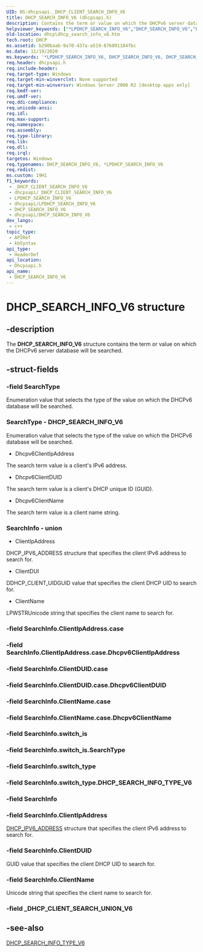 ```yaml
---
UID: NS:dhcpsapi._DHCP_CLIENT_SEARCH_INFO_V6
title: DHCP_SEARCH_INFO_V6 (dhcpsapi.h)
description: Contains the term or value on which the DHCPv6 server database will be searched.
helpviewer_keywords: ["*LPDHCP_SEARCH_INFO_V6","DHCP_SEARCH_INFO_V6","DHCP_SEARCH_INFO_V6 structure [DHCP]","Dhcpv6ClientDUID","Dhcpv6ClientIpAddress","Dhcpv6ClientName","PDHCP_SEARCH_INFO_V6","PDHCP_SEARCH_INFO_V6 structure pointer [DHCP]","dhcp.dhcp_search_info_v6","dhcpsapi/DHCP_SEARCH_INFO_V6","dhcpsapi/PDHCP_SEARCH_INFO_V6"]
old-location: dhcp\dhcp_search_info_v6.htm
tech.root: DHCP
ms.assetid: b290baab-9a70-437a-a519-876891184fbc
ms.date: 11/19/2020
ms.keywords: '*LPDHCP_SEARCH_INFO_V6, DHCP_SEARCH_INFO_V6, DHCP_SEARCH_INFO_V6 structure [DHCP], Dhcpv6ClientDUID, Dhcpv6ClientIpAddress, Dhcpv6ClientName, PDHCP_SEARCH_INFO_V6, PDHCP_SEARCH_INFO_V6 structure pointer [DHCP], dhcp.dhcp_search_info_v6, dhcpsapi/DHCP_SEARCH_INFO_V6, dhcpsapi/PDHCP_SEARCH_INFO_V6'
req.header: dhcpsapi.h
req.include-header: 
req.target-type: Windows
req.target-min-winverclnt: None supported
req.target-min-winversvr: Windows Server 2008 R2 [desktop apps only]
req.kmdf-ver: 
req.umdf-ver: 
req.ddi-compliance: 
req.unicode-ansi: 
req.idl: 
req.max-support: 
req.namespace: 
req.assembly: 
req.type-library: 
req.lib: 
req.dll: 
req.irql: 
targetos: Windows
req.typenames: DHCP_SEARCH_INFO_V6, *LPDHCP_SEARCH_INFO_V6
req.redist: 
ms.custom: 19H1
f1_keywords:
 - _DHCP_CLIENT_SEARCH_INFO_V6
 - dhcpsapi/_DHCP_CLIENT_SEARCH_INFO_V6
 - LPDHCP_SEARCH_INFO_V6
 - dhcpsapi/LPDHCP_SEARCH_INFO_V6
 - DHCP_SEARCH_INFO_V6
 - dhcpsapi/DHCP_SEARCH_INFO_V6
dev_langs:
 - c++
topic_type:
 - APIRef
 - kbSyntax
api_type:
 - HeaderDef
api_location:
 - Dhcpsapi.h
api_name:
 - DHCP_SEARCH_INFO_V6
---
```


# DHCP_SEARCH_INFO_V6 structure


## -description

The <b>DHCP_SEARCH_INFO_V6</b> structure contains the term or value on which the DHCPv6 server database will be searched.

## -struct-fields

### -field SearchType

Enumeration value that selects the type of the value on which the DHCPv6 database will be searched.


### SearchType - DHCP_SEARCH_INFO_V6 

Enumeration value that selects the type of the value on which the DHCPv6 database will be searched. 

* Dhcpv6ClientIpAddress

The search term value is a client's IPv6 address.

* Dhcpv6ClientDUID
 
The search term value is a client's DHCP unique ID (GUID). 

* Dhcpv6ClientName

The search term value is a client name string. 

### SearchInfo - union

* ClientIpAddress 

DHCP_IPV6_ADDRESS structure that specifies the client IPv6 address to search for.

* ClientDUI

DDHCP_CLIENT_UIDGUID value that specifies the client DHCP UID to search for.

* ClientName 

LPWSTRUnicode string that specifies the client name to search for. 



### -field SearchInfo.ClientIpAddress.case

### -field SearchInfo.ClientIpAddress.case.Dhcpv6ClientIpAddress

### -field SearchInfo.ClientDUID.case

### -field SearchInfo.ClientDUID.case.Dhcpv6ClientDUID

### -field SearchInfo.ClientName.case

### -field SearchInfo.ClientName.case.Dhcpv6ClientName

### -field SearchInfo.switch_is

### -field SearchInfo.switch_is.SearchType

### -field SearchInfo.switch_type

### -field SearchInfo.switch_type.DHCP_SEARCH_INFO_TYPE_V6

### -field SearchInfo

### -field SearchInfo.ClientIpAddress

<a href="/windows/desktop/api/dhcpsapi/ns-dhcpsapi-dhcp_ipv6_address">DHCP_IPV6_ADDRESS</a> structure that specifies the client IPv6 address to search for.

### -field SearchInfo.ClientDUID

GUID value that specifies the client DHCP UID to search for.

### -field SearchInfo.ClientName

Unicode string that specifies the client name to search for.

### -field _DHCP_CLIENT_SEARCH_UNION_V6

## -see-also

<a href="/windows/win32/api/dhcpsapi/ne-dhcpsapi-dhcp_search_info_type_v6">DHCP_SEARCH_INFO_TYPE_V6</a>